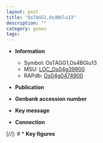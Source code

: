 ```yaml
---
layout: post
title: "OsTAGG1,Os4BGlu13"
description: ""
category: genes
tags: 
---
```


* **Information**  
    + Symbol: OsTAGG1,Os4BGlu13  
    + MSU: [LOC_Os04g39900](http://rice.uga.edu/cgi-bin/ORF_infopage.cgi?orf=LOC_Os04g39900)  
    + RAPdb: [Os04g0474900](http://rapdb.dna.affrc.go.jp/viewer/gbrowse_details/irgsp1?name=Os04g0474900)  

* **Publication**  

* **Genbank accession number**  

* **Key message**  

* **Connection**  

[//]: # * **Key figures**  


